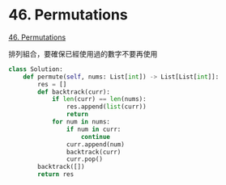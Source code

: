 # 46. Permutations

[46. Permutations](https://leetcode.com/problems/permutations/)

排列組合，要確保已經使用過的數字不要再使用

```python
class Solution:
    def permute(self, nums: List[int]) -> List[List[int]]:
        res = []
        def backtrack(curr):
            if len(curr) == len(nums):
                res.append(list(curr))
                return
            for num in nums:
                if num in curr:
                    continue
                curr.append(num)
                backtrack(curr)
                curr.pop()
        backtrack([])
        return res
```

